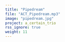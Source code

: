 ```yaml
---
title: "Pipedream"
file: "ACT_Pipedream.mp3"
image: "pipedream.jpg"
project: a_certain_trio
rss_ignore: true
weight: 11
---
```

